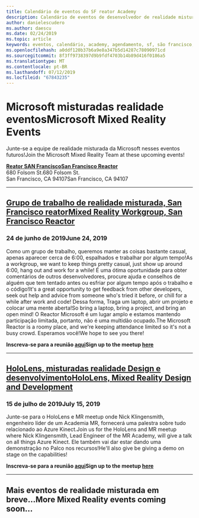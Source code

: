 ```yaml
---
title: Calendário de eventos do SF reator Academy
description: Calendário de eventos de desenvolvedor de realidade misturada no reator em são Francisco.
author: danielescudero
ms.author: daescu
ms.date: 02/24/2019
ms.topic: article
keywords: eventos, calendário, academy, agendamento, sf, são francisco, reator
ms.openlocfilehash: a0ddf120b37b6a9e8a347b5d14287c78090971cd
ms.sourcegitcommit: 8f3ff9738397d9b9fdf4703b14b89d416f0186a5
ms.translationtype: MT
ms.contentlocale: pt-BR
ms.lasthandoff: 07/12/2019
ms.locfileid: "67843235"
---
```

# <a name="microsoft-mixed-reality-events"></a><span data-ttu-id="bb8e0-104">Microsoft misturadas realidade eventos</span><span class="sxs-lookup"><span data-stu-id="bb8e0-104">Microsoft Mixed Reality Events</span></span>

<span data-ttu-id="bb8e0-105">Junte-se a equipe de realidade misturada da Microsoft nesses eventos futuros!</span><span class="sxs-lookup"><span data-stu-id="bb8e0-105">Join the Microsoft Mixed Reality Team at these upcoming events!</span></span>

<span data-ttu-id="bb8e0-106">**[Reator SAN Francisco](https://developer.microsoft.com/reactor/#ReactorSF)**</span><span class="sxs-lookup"><span data-stu-id="bb8e0-106">**[San Francisco Reactor](https://developer.microsoft.com/reactor/#ReactorSF)**</span></span><br>
<span data-ttu-id="bb8e0-107">680 Folsom St.</span><span class="sxs-lookup"><span data-stu-id="bb8e0-107">680 Folsom St.</span></span><br>
<span data-ttu-id="bb8e0-108">San Francisco, CA 94107</span><span class="sxs-lookup"><span data-stu-id="bb8e0-108">San Francisco, CA 94107</span></span>


---
## <a name="mixed-reality-workgroup-san-francisco-reactorhttpsemea01safelinksprotectionoutlookcomurlhttps3a2f2fwwwmeetupcom2fhololens-mr2fdata027c017cdaescu40microsoftcom7ca8ddee063b7949a9992308d6903e62b07c72f988bf86f141af91ab2d7cd011db477c17c07c636854994961124360sdataymnaaiwvxij700mo9gj2boz4w82bgkdjdhijhytfczcfu3dreserved0"></a><span data-ttu-id="bb8e0-109">**[Grupo de trabalho de realidade misturada, San Francisco reator](https://emea01.safelinks.protection.outlook.com/?url=https%3A%2F%2Fwww.meetup.com%2Fhololens-mr%2F&data=02%7C01%7Cdaescu%40microsoft.com%7Ca8ddee063b7949a9992308d6903e62b0%7C72f988bf86f141af91ab2d7cd011db47%7C1%7C0%7C636854994961124360&sdata=YmnAAiWVxIJ700mO9gj%2BOz4W8%2BgKDjDhiJhYtfCzCFU%3D&reserved=0)**</span><span class="sxs-lookup"><span data-stu-id="bb8e0-109">**[Mixed Reality Workgroup, San Francisco Reactor](https://emea01.safelinks.protection.outlook.com/?url=https%3A%2F%2Fwww.meetup.com%2Fhololens-mr%2F&data=02%7C01%7Cdaescu%40microsoft.com%7Ca8ddee063b7949a9992308d6903e62b0%7C72f988bf86f141af91ab2d7cd011db47%7C1%7C0%7C636854994961124360&sdata=YmnAAiWVxIJ700mO9gj%2BOz4W8%2BgKDjDhiJhYtfCzCFU%3D&reserved=0)**</span></span>
### <a name="june-24-2019"></a><span data-ttu-id="bb8e0-110">24 de junho de 2019</span><span class="sxs-lookup"><span data-stu-id="bb8e0-110">June 24, 2019</span></span>
<span data-ttu-id="bb8e0-111">Como um grupo de trabalho, queremos manter as coisas bastante casual, apenas aparecer cerca de 6:00, espalhados e trabalhar por algum tempo!</span><span class="sxs-lookup"><span data-stu-id="bb8e0-111">As a workgroup, we want to keep things pretty casual, just show up around 6:00, hang out and work for a while!</span></span> <span data-ttu-id="bb8e0-112">É uma ótima oportunidade para obter comentários de outros desenvolvedores, procure ajuda e conselhos de alguém que tem tentado antes ou esfriar por algum tempo após o trabalho e o código!</span><span class="sxs-lookup"><span data-stu-id="bb8e0-112">It's a great opportunity to get feedback from other developers, seek out help and advice from someone who's tried it before, or chill for a while after work and code!</span></span> <span data-ttu-id="bb8e0-113">Dessa forma, Traga um laptop, abrir um projeto e colocar uma mente aberta!</span><span class="sxs-lookup"><span data-stu-id="bb8e0-113">So bring a laptop, bring a project, and bring an open mind!</span></span> <span data-ttu-id="bb8e0-114">O Reactor Microsoft é um lugar amplo e estamos mantendo participação limitada, portanto, não é uma multidão ocupado.</span><span class="sxs-lookup"><span data-stu-id="bb8e0-114">The Microsoft Reactor is a roomy place, and we're keeping attendance limited so it's not a busy crowd.</span></span> <span data-ttu-id="bb8e0-115">Esperamos você!</span><span class="sxs-lookup"><span data-stu-id="bb8e0-115">We hope to see you there!</span></span>

<span data-ttu-id="bb8e0-116">**Inscreva-se para a reunião [aqui](https://emea01.safelinks.protection.outlook.com/?url=https%3A%2F%2Fwww.meetup.com%2Fhololens-mr%2F&data=02%7C01%7Cdaescu%40microsoft.com%7Ca8ddee063b7949a9992308d6903e62b0%7C72f988bf86f141af91ab2d7cd011db47%7C1%7C0%7C636854994961124360&sdata=YmnAAiWVxIJ700mO9gj%2BOz4W8%2BgKDjDhiJhYtfCzCFU%3D&reserved=0)**</span><span class="sxs-lookup"><span data-stu-id="bb8e0-116">**Sign up to the meetup [here](https://emea01.safelinks.protection.outlook.com/?url=https%3A%2F%2Fwww.meetup.com%2Fhololens-mr%2F&data=02%7C01%7Cdaescu%40microsoft.com%7Ca8ddee063b7949a9992308d6903e62b0%7C72f988bf86f141af91ab2d7cd011db47%7C1%7C0%7C636854994961124360&sdata=YmnAAiWVxIJ700mO9gj%2BOz4W8%2BgKDjDhiJhYtfCzCFU%3D&reserved=0)**</span></span>

---
## <a name="hololens-mixed-reality-design-and-developmenthttpswwwmeetupcomhololens-mrevents262616626"></a><span data-ttu-id="bb8e0-117">**[HoloLens, misturadas realidade Design e desenvolvimento](https://www.meetup.com/hololens-mr/events/262616626/)**</span><span class="sxs-lookup"><span data-stu-id="bb8e0-117">**[HoloLens, Mixed Reality Design and Development](https://www.meetup.com/hololens-mr/events/262616626/)**</span></span>
### <a name="july-15-2019"></a><span data-ttu-id="bb8e0-118">15 de julho de 2019</span><span class="sxs-lookup"><span data-stu-id="bb8e0-118">July 15, 2019</span></span>
<span data-ttu-id="bb8e0-119">Junte-se para o HoloLens e MR meetup onde Nick Klingensmith, engenheiro líder de um Academia MR, fornecerá uma palestra sobre tudo relacionado ao Azure Kinect.</span><span class="sxs-lookup"><span data-stu-id="bb8e0-119">Join us for the HoloLens and MR meetup where Nick Klingensmith, Lead Engineer of the MR Academy, will give a talk on all things Azure Kinect.</span></span> <span data-ttu-id="bb8e0-120">Ele também vai dar estar dando uma demonstração no Palco nos recursos!</span><span class="sxs-lookup"><span data-stu-id="bb8e0-120">He'll also give be giving a demo on stage on the capabilities!</span></span>

<span data-ttu-id="bb8e0-121">**Inscreva-se para a reunião [aqui](https://www.meetup.com/hololens-mr/events/262616626/)**</span><span class="sxs-lookup"><span data-stu-id="bb8e0-121">**Sign up to the meetup [here](https://www.meetup.com/hololens-mr/events/262616626/)**</span></span>

---
## <a name="more-mixed-reality-events-coming-soon"></a><span data-ttu-id="bb8e0-122">Mais eventos de realidade misturada em breve...</span><span class="sxs-lookup"><span data-stu-id="bb8e0-122">More Mixed Reality events coming soon...</span></span>

